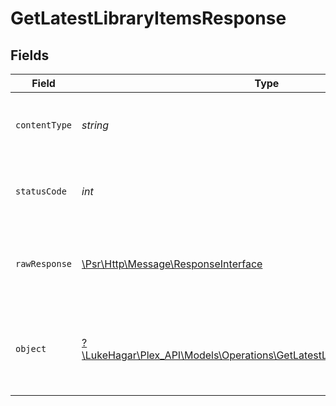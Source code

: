 # GetLatestLibraryItemsResponse


## Fields

| Field                                                                                                                                    | Type                                                                                                                                     | Required                                                                                                                                 | Description                                                                                                                              |
| ---------------------------------------------------------------------------------------------------------------------------------------- | ---------------------------------------------------------------------------------------------------------------------------------------- | ---------------------------------------------------------------------------------------------------------------------------------------- | ---------------------------------------------------------------------------------------------------------------------------------------- |
| `contentType`                                                                                                                            | *string*                                                                                                                                 | :heavy_check_mark:                                                                                                                       | HTTP response content type for this operation                                                                                            |
| `statusCode`                                                                                                                             | *int*                                                                                                                                    | :heavy_check_mark:                                                                                                                       | HTTP response status code for this operation                                                                                             |
| `rawResponse`                                                                                                                            | [\Psr\Http\Message\ResponseInterface](https://www.php-fig.org/psr/psr-7/#33-psrhttpmessageresponseinterface)                             | :heavy_check_mark:                                                                                                                       | Raw HTTP response; suitable for custom response parsing                                                                                  |
| `object`                                                                                                                                 | [?\LukeHagar\Plex_API\Models\Operations\GetLatestLibraryItemsResponseBody](../../Models/Operations/GetLatestLibraryItemsResponseBody.md) | :heavy_minus_sign:                                                                                                                       | Unauthorized - Returned if the X-Plex-Token is missing from the header or query.                                                         |